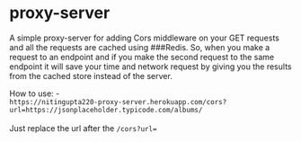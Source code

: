 # proxy-server

A simple proxy-server for adding Cors middleware on your GET requests and all the requests are cached using ###Redis. So, when you make a request to an endpoint and if you make the second request to the same endpoint it will save your time and network request by giving you the results from the cached store instead of the server.

How to use: -<br /> ```https://nitingupta220-proxy-server.herokuapp.com/cors?url=https://jsonplaceholder.typicode.com/albums/```
<br />
<br />
Just replace the url after the ```/cors?url=```

